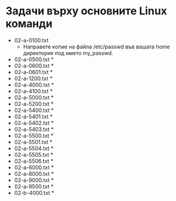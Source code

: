 # Задачи върху основните Linux команди
* 02-a-0100.txt
   * Направете копие на файла /etc/passwd във вашата home директория под името my_passwd.
* 02-a-0500.txt
   * 
* 02-a-0600.txt
   * 
* 02-a-0601.txt
   * 
* 02-a-1200.txt
   * 
* 02-a-4000.txt
   * 
* 02-a-4100.txt
   * 
* 02-a-5000.txt
   * 
* 02-a-5200.txt
   * 
* 02-a-5400.txt
   * 
* 02-a-5401.txt
   * 
* 02-a-5402.txt
   * 
* 02-a-5403.txt
   * 
* 02-a-5500.txt
   * 
* 02-a-5501.txt
   * 
* 02-a-5504.txt
   * 
* 02-a-5505.txt
   * 
* 02-a-5506.txt
   * 
* 02-a-6000.txt
   * 
* 02-a-8000.txt
   * 
* 02-a-9000.txt
   * 
* 02-a-9500.txt
   * 
* 02-b-4000.txt
   * 
